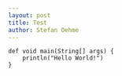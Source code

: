 ```yaml
---
layout: post
title: Test
author: Stefan Oehme
---
```


```Xtend
def void main(String[] args) {
	println("Hello World!")
}
```